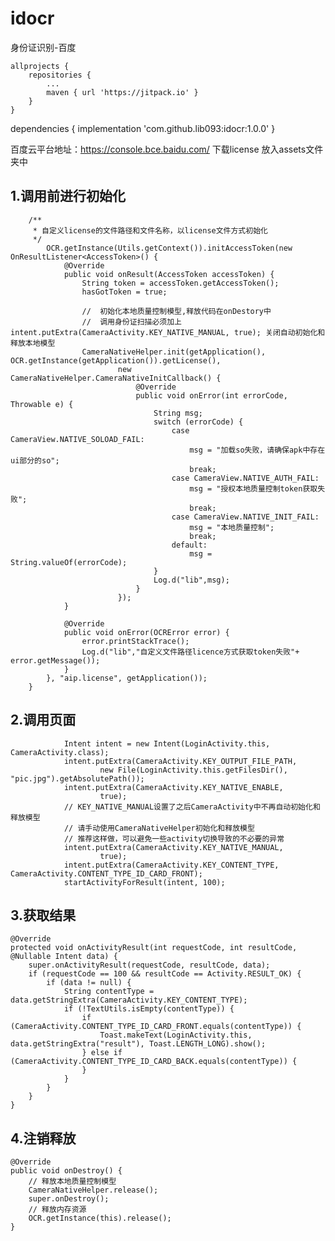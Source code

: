 # idocr
身份证识别-百度

	allprojects {
		repositories {
			...
			maven { url 'https://jitpack.io' }
		}
	}
  
  
  dependencies {
	        implementation 'com.github.lib093:idocr:1.0.0'
	}
	
	
百度云平台地址：https://console.bce.baidu.com/
下载license 放入assets文件夹中

1.调用前进行初始化
------------------------
        /**
         * 自定义license的文件路径和文件名称，以license文件方式初始化
         */
            OCR.getInstance(Utils.getContext()).initAccessToken(new OnResultListener<AccessToken>() {
                @Override
                public void onResult(AccessToken accessToken) {
                    String token = accessToken.getAccessToken();
                    hasGotToken = true;

                    //  初始化本地质量控制模型,释放代码在onDestory中
                    //  调用身份证扫描必须加上 intent.putExtra(CameraActivity.KEY_NATIVE_MANUAL, true); 关闭自动初始化和释放本地模型
                    CameraNativeHelper.init(getApplication(), OCR.getInstance(getApplication()).getLicense(),
                            new CameraNativeHelper.CameraNativeInitCallback() {
                                @Override
                                public void onError(int errorCode, Throwable e) {
                                    String msg;
                                    switch (errorCode) {
                                        case CameraView.NATIVE_SOLOAD_FAIL:
                                            msg = "加载so失败，请确保apk中存在ui部分的so";
                                            break;
                                        case CameraView.NATIVE_AUTH_FAIL:
                                            msg = "授权本地质量控制token获取失败";
                                            break;
                                        case CameraView.NATIVE_INIT_FAIL:
                                            msg = "本地质量控制";
                                            break;
                                        default:
                                            msg = String.valueOf(errorCode);
                                    }
                                    Log.d("lib",msg);
                                }
                            });
                }

                @Override
                public void onError(OCRError error) {
                    error.printStackTrace();
                    Log.d("lib","自定义文件路径licence方式获取token失败"+ error.getMessage());
                }
            }, "aip.license", getApplication());
        }

	    
	    

2.调用页面
-------------
                Intent intent = new Intent(LoginActivity.this, CameraActivity.class);
                intent.putExtra(CameraActivity.KEY_OUTPUT_FILE_PATH,
                        new File(LoginActivity.this.getFilesDir(), "pic.jpg").getAbsolutePath());
                intent.putExtra(CameraActivity.KEY_NATIVE_ENABLE,
                        true);
                // KEY_NATIVE_MANUAL设置了之后CameraActivity中不再自动初始化和释放模型
                // 请手动使用CameraNativeHelper初始化和释放模型
                // 推荐这样做，可以避免一些activity切换导致的不必要的异常
                intent.putExtra(CameraActivity.KEY_NATIVE_MANUAL,
                        true);
                intent.putExtra(CameraActivity.KEY_CONTENT_TYPE, CameraActivity.CONTENT_TYPE_ID_CARD_FRONT);
                startActivityForResult(intent, 100);
3.获取结果
---------------

    @Override
    protected void onActivityResult(int requestCode, int resultCode, @Nullable Intent data) {
        super.onActivityResult(requestCode, resultCode, data);
        if (requestCode == 100 && resultCode == Activity.RESULT_OK) {
            if (data != null) {
                String contentType = data.getStringExtra(CameraActivity.KEY_CONTENT_TYPE);
                if (!TextUtils.isEmpty(contentType)) {
                    if (CameraActivity.CONTENT_TYPE_ID_CARD_FRONT.equals(contentType)) {
                        Toast.makeText(LoginActivity.this, data.getStringExtra("result"), Toast.LENGTH_LONG).show();
                    } else if (CameraActivity.CONTENT_TYPE_ID_CARD_BACK.equals(contentType)) {
                    }
                }
            }
        }
    }
4.注销释放
-----------
    @Override
    public void onDestroy() {
        // 释放本地质量控制模型
        CameraNativeHelper.release();
        super.onDestroy();
        // 释放内存资源
        OCR.getInstance(this).release();
    }

